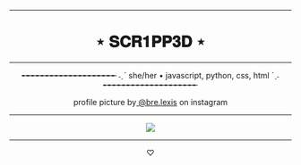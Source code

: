 <hr>
<h1 align="center">  ⋆ 𝐒𝐂𝐑𝟏𝐏𝐏𝟑𝐃 ⋆  </h1>
<hr> 
<p align="center">╾╾╾╾╾╾╾╾╾╾╾╾╾╾╾╾╾╾╾╾ ˗ˏˋ  she/her • javascript, python, css, html  ´ˎ˗ ╾╾╾╾╾╾╾╾╾╾╾╾╾╾╾╾╾╾╾╾</p>
<p align="center"> profile picture by<a href="https://www.instagram.com/bre.lexis/" target="_blank"> @bre.lexis</a> on instagram

<hr>

<p align="center">
<img  src="https://img.buzzfeed.com/buzzfeed-static/static/2020-07/15/0/asset/4aee9a1ffede/anigif_sub-buzz-610-1594774372-16.gif">
</p>

<hr>

<p align="center">♡</p>
